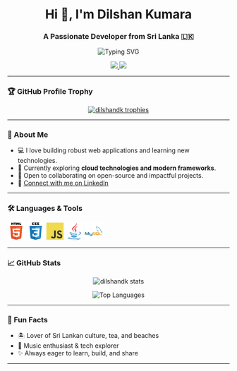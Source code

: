<!-- Profile README for DilshanDK -->

<h1 align="center">Hi 👋, I'm Dilshan Kumara</h1>
<h3 align="center">A Passionate Developer from Sri Lanka 🇱🇰</h3>

<p align="center">
  <img src="https://readme-typing-svg.herokuapp.com?font=Fira+Code&weight=500&size=28&pause=1000&center=true&vCenter=true&width=450&lines=Full+Stack+Developer;Java+%7C+JavaScript+%7C+MySQL;Building+cool+things+with+code!" alt="Typing SVG" />
</p>

<p align="center">
  <a href="https://linkedin.com/in/dilshandk" target="blank">
    <img src="https://img.shields.io/badge/-DilshanDK-blue?style=flat-square&logo=Linkedin&logoColor=white&link=https://linkedin.com/in/dilshandk"/>
  </a>
  <a href="mailto:dilshandk@gmail.com">
    <img src="https://img.shields.io/badge/-Gmail-red?style=flat-square&logo=Gmail&logoColor=white"/>
  </a>
</p>

---

### 🏆 GitHub Profile Trophy

<p align="center">
  <a href="https://github.com/ryo-ma/github-profile-trophy">
    <img src="https://github-profile-trophy.vercel.app/?username=dilshandk&theme=onedark" alt="dilshandk trophies"/>
  </a>
</p>

---

### 🚀 About Me

- 💻 I love building robust web applications and learning new technologies.
- 🌱 Currently exploring **cloud technologies and modern frameworks**.
- 🤝 Open to collaborating on open-source and impactful projects.
- 🔗 [Connect with me on LinkedIn](https://linkedin.com/in/dilshandk)

---

### 🛠️ Languages & Tools

<p align="left">
  <a href="https://www.w3.org/html/" target="_blank"><img src="https://raw.githubusercontent.com/devicons/devicon/master/icons/html5/html5-original-wordmark.svg" alt="HTML5" width="40" height="40"/></a>
  <a href="https://www.w3schools.com/css/" target="_blank"><img src="https://raw.githubusercontent.com/devicons/devicon/master/icons/css3/css3-original-wordmark.svg" alt="CSS3" width="40" height="40"/></a>
  <a href="https://developer.mozilla.org/en-US/docs/Web/JavaScript" target="_blank"><img src="https://raw.githubusercontent.com/devicons/devicon/master/icons/javascript/javascript-original.svg" alt="JavaScript" width="40" height="40"/></a>
  <a href="https://www.java.com" target="_blank"><img src="https://raw.githubusercontent.com/devicons/devicon/master/icons/java/java-original.svg" alt="Java" width="40" height="40"/></a>
  <a href="https://www.mysql.com/" target="_blank"><img src="https://raw.githubusercontent.com/devicons/devicon/master/icons/mysql/mysql-original-wordmark.svg" alt="MySQL" width="40" height="40"/></a>
</p>

---

### 📈 GitHub Stats

<p align="center">
  <img src="https://github-readme-stats.vercel.app/api?username=dilshandk&show_icons=true&theme=onedark" alt="dilshandk stats"/>
</p>
<p align="center">
  <img src="https://github-readme-stats.vercel.app/api/top-langs?username=dilshandk&show_icons=true&layout=compact&theme=onedark" alt="Top Languages"/>
</p>

---

### 🌟 Fun Facts

- 🏝️ Lover of Sri Lankan culture, tea, and beaches
- 🎵 Music enthusiast & tech explorer
- ✨ Always eager to learn, build, and share

---

<!-- Let's connect! -->
